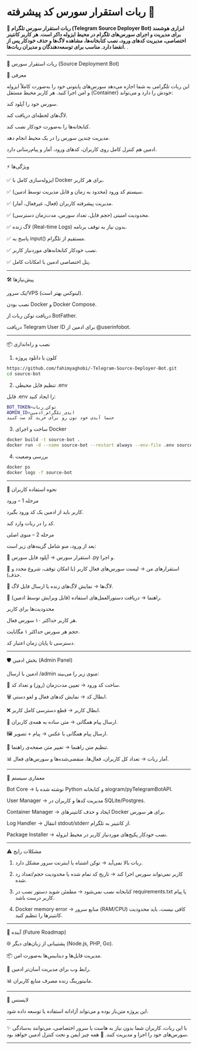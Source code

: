 # ربات استقرار سورس کد پیشرفته 🔰

__🚀 ربات استقرار سورس تلگرام (Telegram Source Deployer Bot) ابزاری هوشمند برای مدیریت و اجرای سورس‌های تلگرام در محیط ایزوله داکر است. هر کاربر کانتینر اختصاصی، مدیریت کدهای ورود، نصب کتابخانه‌ها، مشاهده لاگ‌ها و حذف خودکار پس از انقضا دارد. مناسب برای توسعه‌دهندگان و مدیران ربات‌ها.__
.

---

🤖 ربات استقرار سورس (Source Deployment Bot)

📌 معرفی

این ربات تلگرامی به شما اجازه می‌دهد سورس‌های پایتونی خود را به‌صورت کاملاً ایزوله و امن اجرا کنید.
هر کاربر محیط مستقل (Container) خودش را دارد و می‌تواند:

سورس خود را آپلود کند.

لاگ‌های لحظه‌ای دریافت کند.

کتابخانه‌ها را به‌صورت خودکار نصب کند.

مدیریت چندین سورس را در یک محیط انجام دهد.


ادمین هم کنترل کامل روی کاربران، کدهای ورود، آمار و پیام‌رسانی دارد.


---

⚡ ویژگی‌ها

✅ ایزوله‌سازی کامل با Docker برای هر کاربر.

✅ سیستم کد ورود (محدود به زمان و قابل مدیریت توسط ادمین).

✅ مدیریت پیشرفته کاربران (فعال، غیرفعال، آمار).

✅ محدودیت امنیتی (حجم فایل، تعداد سورس، مدت‌زمان دسترسی).

✅ لاگ زنده (Real-time Logs) بدون نیاز به توقف برنامه.

✅ پاسخ به input() مستقیم از تلگرام.

✅ نصب خودکار کتابخانه‌های موردنیاز کاربر.

✅ پنل اختصاصی ادمین با امکانات کامل.



---

🛠 پیش‌نیازها

یک سرور/VPS (لینوکس بهتر است).

نصب بودن Docker و Docker Compose.

دریافت توکن ربات از BotFather.

دریافت Telegram User ID برای ادمین از @userinfobot.



---

📦 نصب و راه‌اندازی

1. کلون یا دانلود پروژه
```bash
https://github.com/fahimyaghobi/-Telegram-Source-Deployer-Bot.git
cd source-bot
```
2. تنظیم فایل محیطی .env

فایل .env را ایجاد کنید:
```bash
BOT_TOKEN=توکن_ربات
ADMIN_ID=ایدی_تلگرام_ادمین
حتما آیدی خود تون رو برای خرید کد ست کنید
```
3. ساخت و اجرای Docker
```bash
docker build -t source-bot .
docker run -d --name source-bot --restart always --env-file .env source-bot
```
4. بررسی وضعیت
```bash
docker ps
docker logs -f source-bot
```

---

👥 نحوه استفاده کاربران

مرحله 1 – ورود

کاربر باید از ادمین یک کد ورود بگیرد.

کد را در ربات وارد کند.


مرحله 2 – منوی اصلی

بعد از ورود، منو شامل گزینه‌های زیر است:

📂 استقرار سورس → آپلود فایل سورس .py و اجرا.

📑 استقرارهای من → لیست سورس‌های فعال کاربر (با امکان توقف، شروع مجدد و حذف).

📜 لاگ‌ها → نمایش لاگ‌های زنده یا ارسال فایل لاگ.

📘 راهنما → دریافت دستورالعمل‌های استفاده (قابل ویرایش توسط ادمین).


محدودیت‌ها برای کاربر

هر کاربر حداکثر ۱۰ سورس فعال.

حجم هر سورس حداکثر ۱ مگابایت.

دسترسی تا پایان زمان اعتبار کد.



---

🛡 بخش ادمین (Admin Panel)

ادمین با ارسال /admin منوی زیر را می‌بیند:

🔑 ساخت کد ورود → تعیین مدت‌زمان (روز) و تعداد کد.

🗑 ابطال کد → نمایش کدهای فعال و لغو دستی.

❌ ابطال کاربر → قطع دسترسی کامل کاربر.

📢 ارسال پیام همگانی → متن ساده به همه‌ی کاربران.

🖼 ارسال پیام همگانی با عکس → پیام + تصویر.

📘 تنظیم متن راهنما → تغییر متن صفحه‌ی راهنما.

📊 آمار ربات → تعداد کل کاربران، فعال‌ها، منقضی‌شده‌ها و سورس‌های فعال.



---

🧩 معماری سیستم

Bot Core → نوشته شده با Python و کتابخانه aiogram/pyTelegramBotAPI.

User Manager → مدیریت کدها و کاربران در SQLite/Postgres.

Container Manager → ایجاد و حذف کانتینرهای Docker برای هر سورس.

Log Handler → انتقال stdout/stderr از کانتینر به تلگرام.

Package Installer → نصب خودکار پکیج‌های موردنیاز کاربر در محیط ایزوله.



---

⚠ مشکلات رایج

1. ربات بالا نمی‌آید → توکن اشتباه یا اینترنت سرور مشکل دارد.


2. کاربر نمی‌تواند سورس اجرا کند → تاریخ کد تمام شده یا محدودیت حجم/تعداد رد شده.


3. کتابخانه نصب نمی‌شود → مطمئن شوید دستور نصب در requirements.txt یا پیام کاربر درست باشد.


4. Docker memory error → منابع سرور (RAM/CPU) کافی نیست، باید محدودیت کانتینرها را تنظیم کنید.




---

🚀 آینده (Future Roadmap)

🌐 پشتیبانی از زبان‌های دیگر (Node.js, PHP, Go).

📦 مدیریت فایل‌ها و دیتابیس‌ها به‌صورت امن.

🔄 رابط وب برای مدیریت آسان‌تر ادمین.

📊 مانیتورینگ زنده مصرف منابع کاربران.



---

📝 لایسنس

این پروژه متن‌باز بوده و می‌تواند آزادانه استفاده یا توسعه داده شود.


---

✨ با این ربات، کاربران شما بدون نیاز به هاست یا سرور اختصاصی، می‌توانند به‌سادگی سورس‌های خود را اجرا و مدیریت کنند.
🔐 همه چیز ایمن و تحت کنترل ادمین خواهد بود.


---
